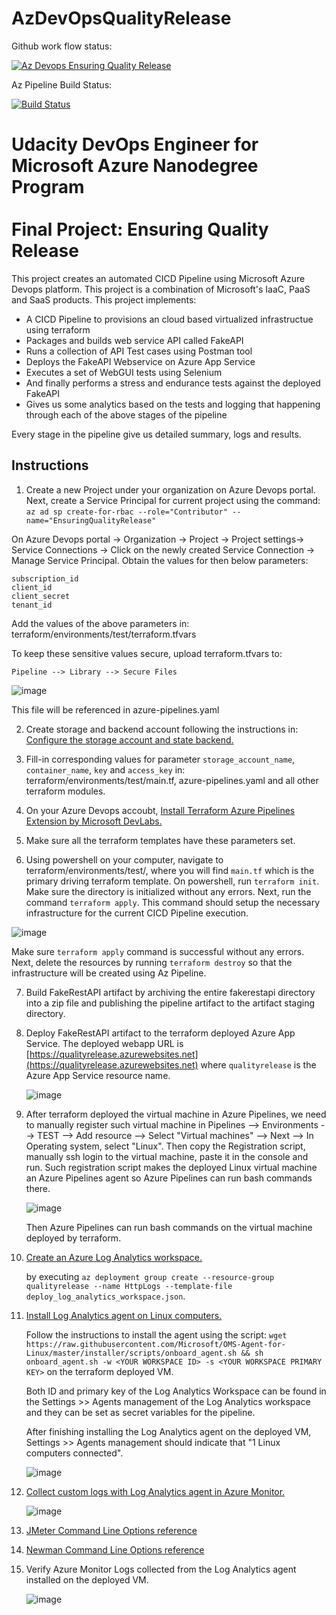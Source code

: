 # AzDevOpsQualityRelease

Github work flow status:

[![Az Devops Ensuring Quality Release](https://github.com/vigneshgd/AzDevOps-QualityRelease/actions/workflows/terraform.yml/badge.svg)](https://github.com/vigneshgd/AzDevOps-QualityRelease/actions/workflows/terraform.yml)

Az Pipeline Build Status:

[![Build Status](https://dev.azure.com/petitguyin/TestWebAppProject/_apis/build/status/vigneshgd.AzDevOps-QualityRelease?branchName=main)](https://dev.azure.com/petitguyin/TestWebAppProject/_build/latest?definitionId=13&branchName=main)

# Udacity DevOps Engineer for Microsoft Azure Nanodegree Program <br/><br/> Final Project: Ensuring Quality Release

This project creates an automated CICD Pipeline using Microsoft Azure Devops platform. This project is a combination of Microsoft's IaaC, PaaS and SaaS products. This project implements:
  - A CICD Pipeline to provisions an cloud based virtualized infrastructue using terraform 
  - Packages and builds web service API called FakeAPI
  - Runs a collection of API Test cases using Postman tool
  - Deploys the FakeAPI Webservice on Azure App Service
  - Executes a set of WebGUI tests using Selenium
  - And finally performs a stress and endurance tests  against the deployed FakeAPI
  - Gives us some analytics based on the tests and logging that happening through each of the above stages of the pipeline

Every stage in the pipeline give us detailed summary, logs and results.

## Instructions

1. Create a new Project under your organization on Azure Devops portal. Next, create a Service Principal for current project using the command: 
    `az ad sp create-for-rbac --role="Contributor" --name="EnsuringQualityRelease"`
    
On Azure Devops portal -> Organization -> Project -> Project settings-> Service Connections -> Click on the newly created Service Connection -> Manage Service Principal. 
Obtain the values for then below parameters:

    subscription_id
    client_id
    client_secret
    tenant_id

   Add the values of the above parameters in: terraform/environments/test/terraform.tfvars

To keep these sensitive values secure, upload terraform.tfvars to:

    Pipeline --> Library --> Secure Files

![image](https://user-images.githubusercontent.com/52568208/125402728-beb94a80-e382-11eb-9bf6-613d4282edf4.png)

This file will be referenced in azure-pipelines.yaml

2. Create storage and backend account following the instructions in: [Configure the storage account and state backend.](https://docs.microsoft.com/en-us/azure/developer/terraform/store-state-in-azure-storage)

3. Fill-in corresponding values for parameter `storage_account_name`, `container_name`, `key` and `access_key` in: terraform/environments/test/main.tf, azure-pipelines.yaml and all other terraform modules.
  
4. On your Azure Devops accoubt, [Install Terraform Azure Pipelines Extension by Microsoft DevLabs.](https://marketplace.visualstudio.com/items?itemName=ms-devlabs.custom-terraform-tasks)

5. Make sure all the terraform templates have these parameters set. 
6. Using powershell on your computer, navigate to terraform/environments/test/, where you will find `main.tf` which is the primary driving terraform template. On powershell, run `terraform init`. Make sure the directory is initialized without any errors. Next, run the command `terraform apply`. This command should setup the necessary infrastructure for the current CICD Pipeline execution. 

![image](https://user-images.githubusercontent.com/52568208/125404736-f628f680-e384-11eb-80b7-6e30f38d5b5a.png)

Make sure `terraform apply` command is successful without any errors. Next, delete the resources by running `terraform destroy` so that the infrastructure will be created using Az Pipeline.

7. Build FakeRestAPI artifact by archiving the entire fakerestapi directory into a zip file and publishing the pipeline artifact to the artifact staging directory.

8. Deploy FakeRestAPI artifact to the terraform deployed Azure App Service. The deployed webapp URL is [https://qualityrelease.azurewebsites.net](https://qualityrelease.azurewebsites.net) where `qualityrelease` is the Azure App Service resource name.

    ![image](https://user-images.githubusercontent.com/52568208/125407181-a13aaf80-e387-11eb-8aa9-867deb64321c.png)


9. After terraform deployed the virtual machine in Azure Pipelines, we need to manually register such virtual machine in Pipelines --> Environments --> TEST --> Add resource --> Select "Virtual machines" --> Next --> In Operating system, select "Linux". Then copy the Registration script, manually ssh login to the virtual machine, paste it in the console and run. Such registration script makes the deployed Linux virtual machine an Azure Pipelines agent so Azure Pipelines can run bash commands there.

    ![image](https://user-images.githubusercontent.com/52568208/125407432-de06a680-e387-11eb-9130-9cc5258b1069.png)

    Then Azure Pipelines can run bash commands on the virtual machine deployed by terraform.

10. [Create an Azure Log Analytics workspace.](https://docs.microsoft.com/en-us/azure/azure-monitor/learn/quick-create-workspace-cli)

    by executing `az deployment group create --resource-group qualityrelease --name HttpLogs --template-file deploy_log_analytics_workspace.json`.

11. [Install Log Analytics agent on Linux computers.](https://docs.microsoft.com/en-us/azure/azure-monitor/platform/agent-linux)

    Follow the instructions to install the agent using the script: `wget https://raw.githubusercontent.com/Microsoft/OMS-Agent-for-Linux/master/installer/scripts/onboard_agent.sh && sh onboard_agent.sh -w <YOUR WORKSPACE ID> -s <YOUR WORKSPACE PRIMARY KEY>` on the terraform deployed VM.
    
    Both ID and primary key of the Log Analytics Workspace can be found in the Settings >> Agents management of the Log Analytics workspace and they can be set as secret variables for the pipeline.

    After finishing installing the Log Analytics agent on the deployed VM, Settings >> Agents management should indicate that "1 Linux computers connected".

    ![image](https://user-images.githubusercontent.com/52568208/125408493-f4613200-e388-11eb-8454-f5326a66d206.png)


12. [Collect custom logs with Log Analytics agent in Azure Monitor.](https://docs.microsoft.com/en-us/azure/azure-monitor/platform/data-sources-custom-logs)

    ![image](https://user-images.githubusercontent.com/52568208/125408853-5457d880-e389-11eb-965d-5ab0682bd6a5.png)

13. [JMeter Command Line Options reference](http://sqa.fyicenter.com/1000056_JMeter_Command_Line_Options.html)

14. [Newman Command Line Options reference](https://learning.postman.com/docs/running-collections/using-newman-cli/command-line-integration-with-newman/)

15. Verify Azure Monitor Logs collected from the Log Analytics agent installed on the deployed VM.

    ![image](https://user-images.githubusercontent.com/52568208/125409518-f8418400-e389-11eb-9efb-f065b5bd69d7.png)
